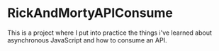 # RickAndMortyAPIConsume
This is a project where I put into practice the things i've learned about asynchronous JavaScript and how to consume an API. 
